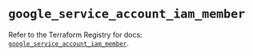 # `google_service_account_iam_member`

Refer to the Terraform Registry for docs: [`google_service_account_iam_member`](https://registry.terraform.io/providers/hashicorp/google-beta/5.43.1/docs/resources/google_service_account_iam_member).
